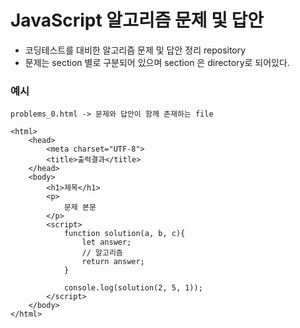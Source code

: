 # JavaScript 알고리즘 문제 및 답안

- 코딩테스트를 대비한 알고리즘 문제 및 답안 정리 repository
- 문제는 section 별로 구분되어 있으며 section 은 directory로 되어있다.

### 예시

```
problems_0.html -> 문제와 답안이 함께 존재하는 file

<html>
    <head>
        <meta charset="UTF-8">
        <title>출력결과</title>
    </head>
    <body>
        <h1>제목</h1>
        <p>
            문제 본문
        </p>
        <script>
            function solution(a, b, c){
                let answer;
                // 알고리즘
                return answer;
            }

            console.log(solution(2, 5, 1));
        </script>
    </body>
</html>
```
